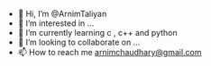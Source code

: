 - 👋 Hi, I’m @ArnimTaliyan
- 👀 I’m interested in ...
- 🌱 I’m currently learning c , c++ and python
- 💞️ I’m looking to collaborate on ...
- 📫 How to reach me arnimchaudhary@gmail.com

<!---
ArnimTaliyan/ArnimTaliyan is a ✨ special ✨ repository because its `README.md` (this file) appears on your GitHub profile.
You can click the Preview link to take a look at your changes.
--->
